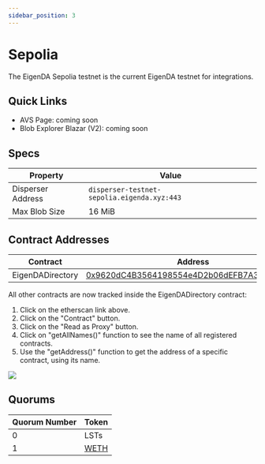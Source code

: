 ```yaml
---
sidebar_position: 3
---
```


# Sepolia

The EigenDA Sepolia testnet is the current EigenDA testnet for integrations.

## Quick Links

* AVS Page: coming soon
* Blob Explorer Blazar (V2): coming soon

## Specs

| Property | Value |
| --- | --- |
| Disperser Address | `disperser-testnet-sepolia.eigenda.xyz:443` |
| Max Blob Size | 16 MiB |

## Contract Addresses

| Contract | Address |
| --- | --- |
| EigenDADirectory | [0x9620dC4B3564198554e4D2b06dEFB7A369D90257](https://sepolia.etherscan.io/address/0x9620dC4B3564198554e4D2b06dEFB7A369D90257) |

All other contracts are now tracked inside the EigenDADirectory contract:
1. Click on the etherscan link above.
2. Click on the "Contract" button.
3. Click on the "Read as Proxy" button.
4. Click on "getAllNames()" function to see the name of all registered contracts.
5. Use the "getAddress()" function to get the address of a specific contract, using its name.

![](/img/eigenda/eigenda-directory-etherscan.png)

## Quorums

| Quorum Number | Token |
| --- | --- |
| 0 | LSTs |
| 1 | [WETH](https://sepolia.etherscan.io/token/0xf531b8f309be94191af87605cfbf600d71c2cfe0) |
